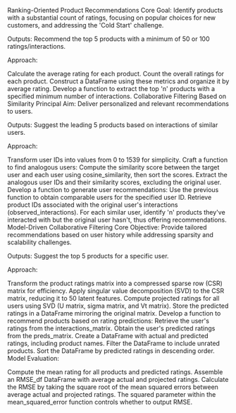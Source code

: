 Ranking-Oriented Product Recommendations
Core Goal:
Identify products with a substantial count of ratings, focusing on popular choices for new customers, and addressing the 'Cold Start' challenge.

Outputs:
Recommend the top 5 products with a minimum of 50 or 100 ratings/interactions.

Approach:

Calculate the average rating for each product.
Count the overall ratings for each product.
Construct a DataFrame using these metrics and organize it by average rating.
Develop a function to extract the top 'n' products with a specified minimum number of interactions.
Collaborative Filtering Based on Similarity
Principal Aim:
Deliver personalized and relevant recommendations to users.

Outputs:
Suggest the leading 5 products based on interactions of similar users.

Approach:

Transform user IDs into values from 0 to 1539 for simplicity.
Craft a function to find analogous users:
Compute the similarity score between the target user and each user using cosine_similarity, then sort the scores.
Extract the analogous user IDs and their similarity scores, excluding the original user.
Develop a function to generate user recommendations:
Use the previous function to obtain comparable users for the specified user ID.
Retrieve product IDs associated with the original user's interactions (observed_interactions).
For each similar user, identify 'n' products they've interacted with but the original user hasn't, thus offering recommendations.
Model-Driven Collaborative Filtering
Core Objective:
Provide tailored recommendations based on user history while addressing sparsity and scalability challenges.

Outputs:
Suggest the top 5 products for a specific user.

Approach:

Transform the product ratings matrix into a compressed sparse row (CSR) matrix for efficiency.
Apply singular value decomposition (SVD) to the CSR matrix, reducing it to 50 latent features.
Compute projected ratings for all users using SVD (U matrix, sigma matrix, and Vt matrix).
Store the predicted ratings in a DataFrame mirroring the original matrix.
Develop a function to recommend products based on rating predictions:
Retrieve the user's ratings from the interactions_matrix.
Obtain the user's predicted ratings from the preds_matrix.
Create a DataFrame with actual and predicted ratings, including product names.
Filter the DataFrame to include unrated products.
Sort the DataFrame by predicted ratings in descending order.
Model Evaluation:

Compute the mean rating for all products and predicted ratings.
Assemble an RMSE_df DataFrame with average actual and projected ratings.
Calculate the RMSE by taking the square root of the mean squared errors between average actual and projected ratings. The squared parameter within the mean_squared_error function controls whether to output RMSE.
